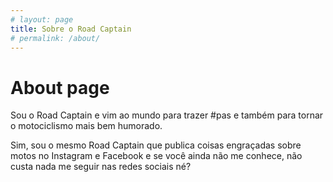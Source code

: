 ```yaml
---
# layout: page
title: Sobre o Road Captain
# permalink: /about/
---
```

# About page

Sou o Road Captain e vim ao mundo para trazer #pas e também para tornar o motociclismo mais bem humorado. 

Sim, sou o mesmo Road Captain que publica coisas engraçadas sobre motos no Instagram e Facebook e se você ainda não me conhece, não custa nada me seguir nas redes sociais né?